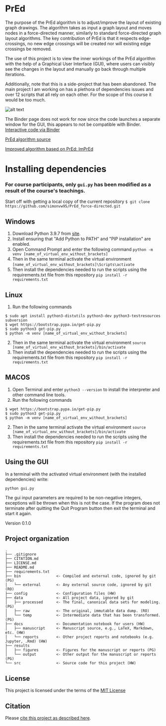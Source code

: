 # PrEd

The purpose of the PrEd algorithm is to adjust/improve the layout of existing graph drawings. The algorithm takes as input a graph layout and moves nodes in a force-directed manner, similarly to standard force-directed graph layout algorithms. The key contribution of PrEd is that it respects edge-crossings, no new edge crossings will be created nor will existing edge crossings be removed.

The use of this project is to view the inner workings of the PrEd algorithm with the help of a Graphical User Interface (GUI), where users can visibly see the changes in the layout and manually go back through multiple iterations.

Additionally, note that this is a side-project that has been abandoned. The main project I am working on has a plethora of dependencies issues and over 12 scripts that all rely on each other. For the scope of this course it would be too much.

![alt text](https://github.com/simonvw95/PrEd_force-directed/blob/master/results/figures/gui_example.png "GUI example")

The Binder page does not work for now since the code launches a separate window for the GUI, this appears to not be compatible with Binder.
[Interactive code via Binder](https://mybinder.org/v2/gh/simonvw95/PrEd_force-directed/master)

[PrEd algorithm source](https://citeseerx.ist.psu.edu/viewdoc/download?doi=10.1.1.700.888&rep=rep1&type=pdf#:~:text=Abstract%20PrEd%20%5BBer00%5D%20is%20a,preserving%20its%20edge%20crossing%20properties.&text=The%20algorithm%20ensures%20that%20nodes%20do%20not%20cross%20edges%20during%20its%20execution.)

[Improved algorithm based on PrEd: ImPrEd](https://hal.inria.fr/inria-00605921/document)



# Installing dependencies

### For course participants, only `gui.py` has been modified as a result of the course's teachings.

Start off with getting a local copy of the current repository 
`$ git clone https://github.com/simonvw95/PrEd_force-directed.git`

## Windows
1. Download Python 3.9.7 from [site](https://www.python.org/downloads/).
2. Install ensuring that "Add Python to PATH" and "PIP installation" are enabled.
3. Open Command Prompt and enter the following command
```python -m venv [name_of_virtual_env_without_brackets]```
4. Then in the same terminal activate the virtual environment
```[name_of_virtual_env_without_brackets]\Scripts\activate```
5. Then install the dependencies needed to run the scripts using the requirements.txt file from this repository
```pip install -r requirements.txt```

## Linux
1. Run the following commands
```
$ sudo apt install python3-distutils python3-dev python3-testresources subversion
$ wget https://bootstrap.pypa.io/get-pip.py
$ sudo python3 get-pip.py
$ python -m venv [name_of_virtual_env_without_brackets]
```
2. Then in the same terminal activate the virtual environment
```source [name_of_virtual_env_without_brackets]/bin/activate```
3. Then install the dependencies needed to run the scripts using the requirements.txt file from this repository
```pip install -r requirements.txt```

## MACOS
1. Open Terminal and enter `python3 --version` to install the interpreter and other command line tools.
2. Run the following commands
```
$ wget https://bootstrap.pypa.io/get-pip.py
$ sudo python3 get-pip.py
$ python -m venv [name_of_virtual_env_without_brackets]
```
2. Then in the same terminal activate the virtual environment
```source [name_of_virtual_env_without_brackets]/bin/activate```
3. Then install the dependencies needed to run the scripts using the requirements.txt file from this repository
```pip install -r requirements.txt```




## Using the GUI
In a terminal with the activated virtual environment (with the installed dependencies) write:

`python gui.py`

The gui input parameters are required to be non-negative integers, exceptions will be thrown when this is not the case.
If the program does not terminate after quitting the Quit Program button then exit the terminal and start it again.

Version 0.1.0

## Project organization

```
.
├── .gitignore
├── CITATION.md
├── LICENSE.md
├── README.md
├── requirements.txt
├── bin                <- Compiled and external code, ignored by git (PG)
│   └── external       <- Any external source code, ignored by git (RO)
├── config             <- Configuration files (HW)
├── data               <- All project data, ignored by git
│   ├── processed      <- The final, canonical data sets for modeling. (PG)
│   ├── raw            <- The original, immutable data dump. (RO)
│   └── temp           <- Intermediate data that has been transformed. (PG)
├── docs               <- Documentation notebook for users (HW)
│   ├── manuscript     <- Manuscript source, e.g., LaTeX, Markdown, etc. (HW)
│   └── reports        <- Other project reports and notebooks (e.g. Jupyter, .Rmd) (HW)
├── results
│   ├── figures        <- Figures for the manuscript or reports (PG)
│   └── output         <- Other output for the manuscript or reports (PG)
└── src                <- Source code for this project (HW)

```


## License

This project is licensed under the terms of the [MIT License](/LICENSE.md)

## Citation

Please [cite this project as described here](/CITATION.md).
